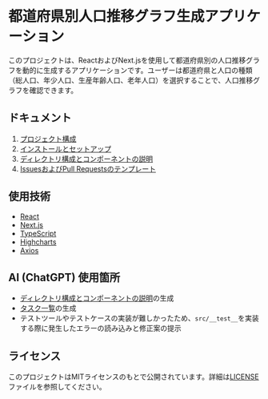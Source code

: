 # 都道府県別人口推移グラフ生成アプリケーション

このプロジェクトは、ReactおよびNext.jsを使用して都道府県別の人口推移グラフを動的に生成するアプリケーションです。ユーザーは都道府県と人口の種類（総人口、年少人口、生産年齢人口、老年人口）を選択することで、人口推移グラフを確認できます。

## ドキュメント
1. [プロジェクト構成](https://github.com/AnijaaaPan/Resas-Charts-Nextjs/wiki/%E3%83%97%E3%83%AD%E3%82%B8%E3%82%A7%E3%82%AF%E3%83%88%E6%A7%8B%E6%88%90)
2. [インストールとセットアップ](https://github.com/AnijaaaPan/Resas-Charts-Nextjs/wiki/%E3%82%A4%E3%83%B3%E3%82%B9%E3%83%88%E3%83%BC%E3%83%AB%E3%81%A8%E3%82%BB%E3%83%83%E3%83%88%E3%82%A2%E3%83%83%E3%83%97)
3. [ディレクトリ構成とコンポーネントの説明](https://github.com/AnijaaaPan/Resas-Charts-Nextjs/wiki/%E3%83%87%E3%82%A3%E3%83%AC%E3%82%AF%E3%83%88%E3%83%AA%E6%A7%8B%E6%88%90%E3%81%A8%E3%82%B3%E3%83%B3%E3%83%9D%E3%83%BC%E3%83%8D%E3%83%B3%E3%83%88%E3%81%AE%E8%AA%AC%E6%98%8E)
4. [IssuesおよびPull Requestsのテンプレート](https://github.com/AnijaaaPan/Resas-Charts-Nextjs/wiki/Issues,-Pull-Requests-%E3%83%86%E3%83%B3%E3%83%97%E3%83%AC%E3%83%BC%E3%83%88)

## 使用技術
- [React](https://ja.react.dev/)
- [Next.js](https://nextjs.org/)
- [TypeScript](https://www.typescriptlang.org/)
- [Highcharts](https://www.highcharts.com/)
- [Axios](https://axios-http.com/)

## AI (ChatGPT) 使用箇所
- [ディレクトリ構成とコンポーネントの説明](https://github.com/AnijaaaPan/Resas-Charts-Nextjs/wiki/%E3%83%87%E3%82%A3%E3%83%AC%E3%82%AF%E3%83%88%E3%83%AA%E6%A7%8B%E6%88%90%E3%81%A8%E3%82%B3%E3%83%B3%E3%83%9D%E3%83%BC%E3%83%8D%E3%83%B3%E3%83%88%E3%81%AE%E8%AA%AC%E6%98%8E)の生成
- [タスク一覧](https://github.com/AnijaaaPan/Resas-Charts-Nextjs/issues/2)の生成
- テストツールやテストケースの実装が難しかったため、`src/__test__`を実装する際に発生したエラーの読み込みと修正案の提示

## ライセンス
このプロジェクトはMITライセンスのもとで公開されています。詳細は[LICENSE](LICENSE)ファイルを参照してください。
